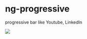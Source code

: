 # ng-progressive
progressive bar like Youtube, LinkedIn

<img src="https://github.com/MohammedDeveloper/ng-progressive-bar/blob/master/demo1.PNG" />
